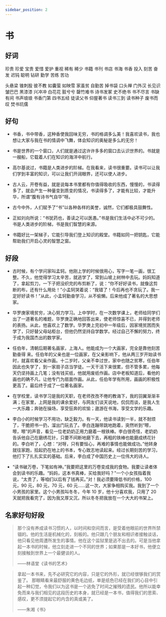 ```yaml
---
sidebar_position: 2
---
```


# 书

## 好词

珍贵 珍爱 宝贵 爱惜 爱护 重视 稀有 稀少 书籍 书刊 书店 书海 书香 投入 刻苦 奋发 迟钝 聪明 钻研 勤学 苦练 苦功

头悬梁 锥刺股 彼不教 如囊萤 如映雪 家虽贫 自勤苦 掉书袋 口头禅 门外汉 长见识 皱巴巴 黑漆漆 兴冲冲 白花花 脏兮兮
罄竹难书 诗书发冢 史不绝书 书不尽言 书缺有间 书声琅琅 书香门第 四书五经 徒读父书 仰屋著书 读书三到 读书种子 废书而叹 焚书坑儒

## 好句

- 书香，书中带香，这种香使我回味无穷，书的格调多么美！我喜欢读书，我也想让大家与我在书的情调中飞舞，体会知识的奥秘是多么的无穷！

- 书是世界的一个窗口，人们就是通过这许许多多的窗口去认识世界的。书就是一艘船，它载着人们在知识的海洋中航行。

- 高尔基说过，书籍是人类进步的阶梯。在我看来，读书很重要。读书可以让我们学到丰富的知识，可以让我们开阔眼界，还可以使人进步。

- 古人云，开卷有益，就是说每本书里都有你值得吸收的东西，慢慢的，书读得多了，就会产生一种量变到质变的情况，书读得多了，才能有比较，才能升华，所谓“腹有诗书气自华”呀。

- 古今中外，人们赋予了“书”以各种各样的美誉，诚然，它们都极具鼓舞性。

- 正如刘向所说：“书犹药也，善读之可以医愚。”书是我们生活中必不可少的。书是人类进步的阶梯，书是我们智慧的来源。

- 书籍好比一架梯子，它能引导我们登上知识的殿堂。书籍如同一把钥匙，它能帮助我们开启心灵的智慧之窗。

## 好段

- 古时候，有个学问家叫孟轲。他刚上学的时候很用心，写字一笔一画，很工整。不久，他觉得学习太辛苦，就逃学了，常到山坡上树林中去玩。妈妈知道了，拿起剪刀，一下子把没织完的布剪断了，说：“你不好好读书，就像这剪断的布，还有什么用处！”小孟轲哭着说：“我错了！今后再也不贪玩了。我一定好好读书！”从此，小孟轲勤奋学习，从不偷懒。后来他成了著名的大思想家。

- 华罗庚家境贫穷，决心努力学习。上中学时，在一次数学课上，老师给同学们出了一道著名的难题，华罗庚正确地回答出来，使老师惊喜不已，并得到老师的表扬。从此，他喜欢上了数学。华罗庚上完初中一年级后，因家境贫困而失学了，只好替父母站柜台，但他仍然坚持自学数学。经过自己不懈的努力，终于成为我国杰出的数学家。
- 任伯年，清朝后期著名画家，上海人。他能成为一个大画家，完全是靠他刻苦勤奋得 来。任伯年的父亲也是一位画家，在父亲影响下，他从两三岁开始读书时，就喜欢看父亲作画。十二岁时，父亲不幸过世，家中也随之贫寒，任伯年因此也失学了，到一家扇子店当学徒。一天干活下来很累，但不管多累，他每天仍坚持画上几笔；没有钱买纸，他就用废纸作画。店中老板知道后，看他的画也的确不凡，让他专门为扇面作画。从此，任伯年学有所用，画画的积极性更高了。最后终于成了一位著名画家。

- 在学校里，读书学习是我的天职，在老师孜孜不倦的教诲下，我的羽翼渐渐丰满；在家里，上网是我的课余爱好，与网友们谈天说地，侃侃而谈，是我人生一大乐趣；奔驰在操场，享受狂奔的欢愉；遨游在书海，享受文学的乐趣。

- 李白小的时候学习不用功，缺乏毅力。有一天，他读书读到一半，就不耐烦了，干脆把书一扔，溜出门玩去了。李白连蹦带跳地跑着，突然听到“嚓，嚓，嚓”的声音，看见一位老奶奶正用力磨着一根铁棒。李白很奇怪，老奶奶告诉他自己在磨绣花针，只要不间断地磨下去，再粗的铁棒也能磨成绣花针的。李白听了，心想：“对呀，只有要恒心，再难的事情也能做成功。”他转身就往家跑，拾起扔在地上的书本，专心致志地读起来。经过长期刻苦的学习，他打下了扎扎实实的基础。后来，李白成了中国历史上一位伟大的诗人。

- “读书破万卷，下笔如有神。”我要把这里的万卷变成我的食物。我要让读者体会到读书的乐趣。“妈妈，这本书真棒，买给我好吗？”一个小女孩指着我说，“太贵了，等咱们以后有了钱再买。”对！我必须要降低书的价格，100 元，90 元，80 元，70 元，60 元……这一次，大家争相购买我。我到了一个小男孩的家里。这个小男孩叫冬冬，今年 10 岁，他十分喜欢我，只用了 20 天就把我看完了，因为我又厚又沉，所以冬冬把我放在一个大大的书架上。

## 名家好句好段

> 那个没有养成读书习惯的人，以时间和空间而言，是受着他眼前的世界所禁锢的。他的生活是机械化的，刻板的。他只跟几个朋友和相识者接触谈话，他只看见他周遭所发生的事情。他在这个监狱里是逃不出去的。可是当他拿起一本书的时候，他立刻走进一个不同的世界；如果那是一本好书，他便立刻接触到世界上一个最健谈的人。
>
> ——林语堂《读书的艺术》

> 拿起一本书来，先不必研究它的内容，只是它的外形，就已经很够我们的赏鉴了。
> 那眼睛看来最舒服的黄色毛边纸，单是纸色已经在我们的心目中引起一种幻觉，令我们以为这书是一个逃免了时间之摧残的遗民。他所以能幸免而来与我们相见的这段历史的本身，就已经是一本书，值得我们的思索、感叹，更不须提起它的内含的真或美了。
>
> ——朱湘《书》
